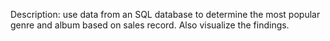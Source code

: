 Description: use data from an SQL database to determine the most popular genre and album based on sales record. Also visualize the findings.
